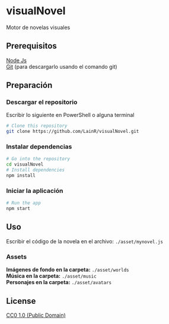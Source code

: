 # visualNovel
Motor de novelas visuales

## Prerequisitos
[Node Js](https://nodejs.org/en/download/)  
[Git](https://git-scm.com/downloads) (para descargarlo usando el comando git)

## Preparación
### Descargar el repositorio
Escribir lo siguiente en PowerShell o alguna terminal
```bash
# Clone this repository
git clone https://github.com/LainR/visualNovel.git
```

### Instalar dependencias
```bash
# Go into the repository
cd visualNovel
# Install dependencies
npm install
```

### Iniciar la aplicación
```bash
# Run the app
npm start
```

## Uso
Escribir el código de la novela en el archivo: `./asset/mynovel.js`

### Assets
**Imágenes de fondo en la carpeta:** 
`./asset/worlds`  
**Música en la carpeta:** 
`./asset/music`  
**Personajes en la carpeta:** 
`./asset/avatars`

## License

[CC0 1.0 (Public Domain)](LICENSE.md)
